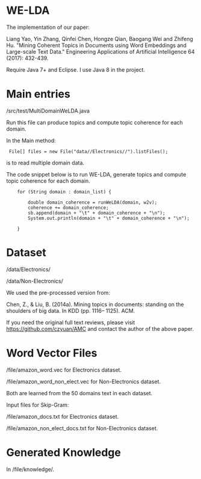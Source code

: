 # WE-LDA
The implementation of our paper:

Liang Yao, Yin Zhang, Qinfei Chen, Hongze Qian, Baogang Wei and Zhifeng Hu. "Mining Coherent Topics in Documents using Word Embeddings and Large-scale Text Data." Engineering Applications of Artificial Intelligence 64 (2017): 432-439.

Require Java 7+ and Eclipse. I use Java 8 in the project.

# Main entries

/src/test/MultiDomainWeLDA.java

Run this file can produce topics and compute topic coherence  for each domain.

In the Main method:

     File[] files = new File("data//Electronics//").listFiles(); 

is to read multiple domain data.

The code snippet below is to run WE-LDA, generate topics and compute topic coherence for each domain. 

		for (String domain : domain_list) {

			double domain_coherence = runWeLDA(domain, w2v);
			coherence += domain_coherence;
			sb.append(domain + "\t" + domain_coherence + "\n");
			System.out.println(domain + "\t" + domain_coherence + "\n");

		}

# Dataset

/data/Electronics/

/data/Non-Electronics/

We used the pre-processed version from:

Chen, Z., & Liu, B. (2014a). Mining topics in documents: standing on the shoulders of big data. In KDD (pp. 1116–
1125). ACM.

If you need the original full text reviews, please visit https://github.com/czyuan/AMC and contact the author of the above paper.

# Word Vector Files

/file/amazon_word.vec for Electronics dataset.

/file/amazon_word_non_elect.vec for Non-Electronics dataset.

Both are learned from the 50 domains text in each dataset.

Input files for Skip-Gram:

/file/amazon_docs.txt for Electronics dataset.

/file/amazon_non_elect_docs.txt for Non-Electronics dataset.

# Generated Knowledge

In /file/knowledge/.
    

